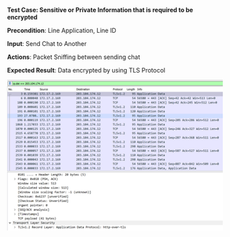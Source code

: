 **Test Case: Sensitive or Private Information that is required to be encrypted**

**Precondition**: Line Application, Line ID

**Input**: Send Chat to Another

**Actions**: Packet Sniffing between sending chat

**Expected Result**: Data encrypted by using TLS Protocol


![GitHub Logo](pic/encrypt.PNG)
